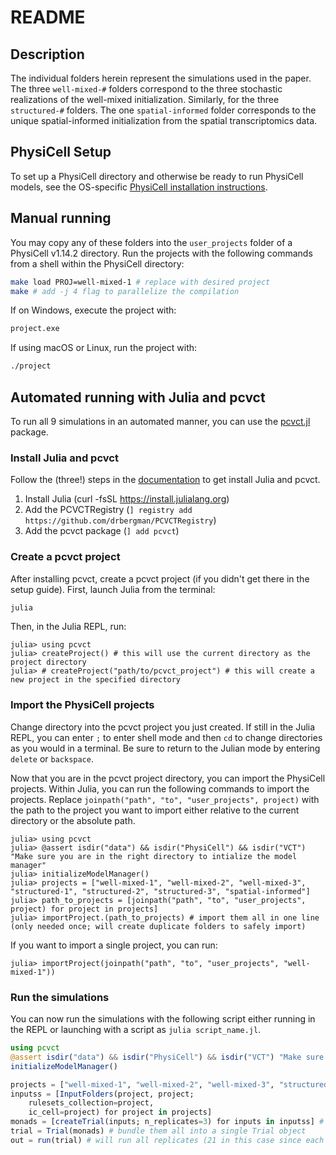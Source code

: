 # README

## Description
The individual folders herein represent the simulations used in the paper.
The three `well-mixed-#` folders correspond to the three stochastic realizations of the well-mixed initialization.
Similarly, for the three `structured-#` folders.
The one `spatial-informed` folder corresponds to the unique spatial-informed initialization from the spatial transcriptomics data.

## PhysiCell Setup
To set up a PhysiCell directory and otherwise be ready to run PhysiCell models, see the OS-specific [PhysiCell installation instructions](https://github.com/physicell-training/ws2023/blob/main/agenda.md).

## Manual running
You may copy any of these folders into the `user_projects` folder of a PhysiCell v1.14.2 directory.
Run the projects with the following commands from a shell within the PhysiCell directory:
```bash
make load PROJ=well-mixed-1 # replace with desired project
make # add -j 4 flag to parallelize the compilation
```
If on Windows, execute the project with:
```bash
project.exe
```
If using macOS or Linux, run the project with:
```bash
./project
```

## Automated running with Julia and pcvct
To run all 9 simulations in an automated manner, you can use the [pcvct.jl](https://github.com/drbergman/pcvct) package.

### Install Julia and pcvct
Follow the (three!) steps in the [documentation](https://drbergman.github.io/pcvct/stable/man/getting_started/) to get install Julia and pcvct.
1. Install Julia (curl -fsSL https://install.julialang.org)
2. Add the PCVCTRegistry (`] registry add https://github.com/drbergman/PCVCTRegistry`)
3. Add the pcvct package (`] add pcvct`)

### Create a pcvct project
After installing pcvct, create a pcvct project (if you didn't get there in the setup guide).
First, launch Julia from the terminal:
```sh
julia
```
Then, in the Julia REPL, run:
```julia-repl
julia> using pcvct
julia> createProject() # this will use the current directory as the project directory
julia> # createProject("path/to/pcvct_project") # this will create a new project in the specified directory
```

### Import the PhysiCell projects
Change directory into the pcvct project you just created.
If still in the Julia REPL, you can enter `;` to enter shell mode and then `cd` to change directories as you would in a terminal.
Be sure to return to the Julian mode by entering `delete` or `backspace`.

Now that you are in the pcvct project directory, you can import the PhysiCell projects.
Within Julia, you can run the following commands to import the projects.
Replace `joinpath("path", "to", "user_projects", project)` with the path to the project you want to import either relative to the current directory or the absolute path.
```julia-repl
julia> using pcvct
julia> @assert isdir("data") && isdir("PhysiCell") && isdir("VCT") "Make sure you are in the right directory to intialize the model manager"
julia> initializeModelManager()
julia> projects = ["well-mixed-1", "well-mixed-2", "well-mixed-3", "structured-1", "structured-2", "structured-3", "spatial-informed"]
julia> path_to_projects = [joinpath("path", "to", "user_projects", project) for project in projects]
julia> importProject.(path_to_projects) # import them all in one line (only needed once; will create duplicate folders to safely import)
```
If you want to import a single project, you can run:
```julia-repl
julia> importProject(joinpath("path", "to", "user_projects", "well-mixed-1"))
```

### Run the simulations
You can now run the simulations with the following script either running in the REPL or launching with a script as `julia script_name.jl`.
```julia
using pcvct
@assert isdir("data") && isdir("PhysiCell") && isdir("VCT") "Make sure you are in the right directory to intialize the model manager"
initializeModelManager()

projects = ["well-mixed-1", "well-mixed-2", "well-mixed-3", "structured-1", "structured-2", "structured-3", "spatial-informed"] # to best match the results of the paper, it may be better to only use one each of the mixed and structured projects
inputss = [InputFolders(project, project;
    rulesets_collection=project,
    ic_cell=project) for project in projects]
monads = [createTrial(inputs; n_replicates=3) for inputs in inputss] # will prepare a "monad" for each, which just means a collection of replicates (3 in this case)
trial = Trial(monads) # bundle them all into a single Trial object
out = run(trial) # will run all replicates (21 in this case since each of the 6 random initializations has 3 replicates)
```